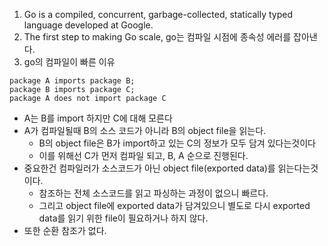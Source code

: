 1. Go is a compiled, concurrent, garbage-collected, statically typed language developed at Google.
2. The first step to making Go scale, go는 컴파일 시점에 종속성 에러를 잡아낸다.
3. go의 컴파일이 빠른 이유
```
package A imports package B;
package B imports package C;
package A does not import package C
```
- A는 B를 import 하지만 C에 대해 모른다
- A가 컴파일될때 B의 소스 코드가 아니라 B의 object file을 읽는다.
  - B의 object file은 B가 import하고 있는 C의 정보가 모두 담겨 있다는것이다
  - 이를 위해선 C가 먼저 컴파일 되고, B, A 순으로 진행된다.
- 중요한건 컴파일러가 소스코드가 아닌 object file(exported data)를 읽는다는것이다.
  - 참조하는 전체 소스코드를 읽고 파싱하는 과정이 없으니 빠르다.
  - 그리고 object file에 exported data가 담겨있으니 별도로 다시 exported data를 읽기 위한 file이 필요하거나 하지 않다.
- 또한 순환 참조가 없다.

